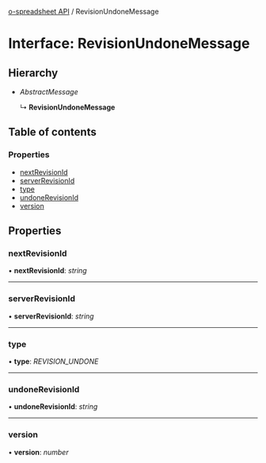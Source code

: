 [o-spreadsheet API](../README.md) / RevisionUndoneMessage

# Interface: RevisionUndoneMessage

## Hierarchy

* *AbstractMessage*

  ↳ **RevisionUndoneMessage**

## Table of contents

### Properties

- [nextRevisionId](revisionundonemessage.md#nextrevisionid)
- [serverRevisionId](revisionundonemessage.md#serverrevisionid)
- [type](revisionundonemessage.md#type)
- [undoneRevisionId](revisionundonemessage.md#undonerevisionid)
- [version](revisionundonemessage.md#version)

## Properties

### nextRevisionId

• **nextRevisionId**: *string*

___

### serverRevisionId

• **serverRevisionId**: *string*

___

### type

• **type**: *REVISION_UNDONE*

___

### undoneRevisionId

• **undoneRevisionId**: *string*

___

### version

• **version**: *number*
